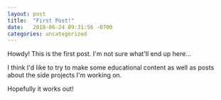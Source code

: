 ```yaml
---
layout: post
title:  "First Post!"
date:   2018-06-24 09:31:56 -0700
categories: uncategorized
---
```


Howdy! This is the first post. I'm not sure what'll end up here...

I think I'd like to try to make some educational content as well as posts about the side projects I'm working on.

Hopefully it works out!